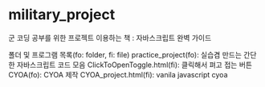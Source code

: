 # military_project
군  코딩 공부를 위한 프로젝트
이용하는 책 : 자바스크립트 완벽 가이드

폴더 및 프로그램 목록(fo: folder, fi: file)
practice_project(fo): 실습겸 만드는 간단한 자바스크립트 코드 모음
    ClickToOpenToggle.html(fi): 클릭해서 펴고 접는 버튼
CYOA(fo): CYOA 제작
    CYOA_project.html(fi): vanila javascript cyoa
